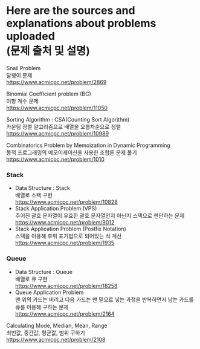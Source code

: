 # Here are the sources and explanations about problems uploaded <br> (문제 출처 및 설명)

Snail Problem <br> 달팽이 문제 <br> https://www.acmicpc.net/problem/2869 

Binomial Coefficient problem (BC) <br> 이항 계수 문제 <br> https://www.acmicpc.net/problem/11050

Sorting Algorithm : CSA(Counting Sort Algorithm) <br> 카운팅 정렬 알고리즘으로 배열을 오름차순으로 정렬 <br> https://www.acmicpc.net/problem/10989

Combinatorics Problem by Memoization in Dynamic Programming <br> 동적 프로그래밍의 메모이제이션을 사용한 조합론 문제 풀기 <br> https://www.acmicpc.net/problem/1010

### Stack
- Data Structure : Stack <br> 배열로 스택 구현 <br> https://www.acmicpc.net/problem/10828
- Stack Application Problem (VPS) <br> 주어진 괄호 문자열이 유효한 괄호 문자열인지 아닌지 스택으로 판단하는 문제 <br> https://www.acmicpc.net/problem/9012
- Stack Application Problem (Postfix Notation) <br> 스택을 이용해 후위 표기법으로 되어있는 식 계산 <br> https://www.acmicpc.net/problem/1935

### Queue
- Data Structure : Queue <br> 배열로 큐 구현 <br> https://www.acmicpc.net/problem/18258
- Queue Application Problem <br> 맨 위의 카드는 버리고 다음 카드는 맨 밑으로 넣는 과정을 반복하면서 남는 카드를 큐를 이용해 구하는 문제 <br> https://www.acmicpc.net/problem/2164

Calculating Mode, Median, Mean, Range <br> 최빈값, 중간값, 평균값, 범위 구하기 <br> https://www.acmicpc.net/problem/2108
